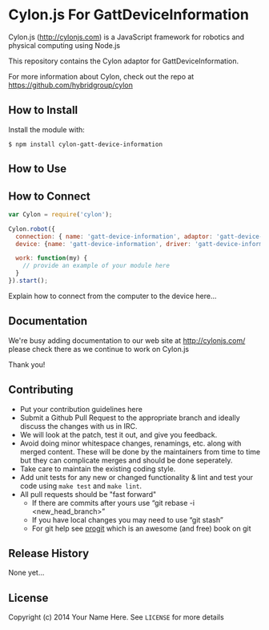 # Cylon.js For GattDeviceInformation

Cylon.js (http://cylonjs.com) is a JavaScript framework for robotics and
physical computing using Node.js

This repository contains the Cylon adaptor for GattDeviceInformation.

For more information about Cylon, check out the repo at
https://github.com/hybridgroup/cylon

## How to Install

Install the module with:

    $ npm install cylon-gatt-device-information

## How to Use

## How to Connect

```javascript
var Cylon = require('cylon');

Cylon.robot({
  connection: { name: 'gatt-device-information', adaptor: 'gatt-device-information' },
  device: {name: 'gatt-device-information', driver: 'gatt-device-information'},

  work: function(my) {
    // provide an example of your module here
  }
}).start();
```

Explain how to connect from the computer to the device here...

## Documentation

We're busy adding documentation to our web site at http://cylonjs.com/ please check there as we continue to work on Cylon.js

Thank you!

## Contributing

* Put your contribution guidelines here
* Submit a Github Pull Request to the appropriate branch and ideally discuss the changes with us in IRC.
* We will look at the patch, test it out, and give you feedback.
* Avoid doing minor whitespace changes, renamings, etc. along with merged content. These will be done by the maintainers from time to time but they can complicate merges and should be done seperately.
* Take care to maintain the existing coding style.
* Add unit tests for any new or changed functionality & lint and test your code using `make test` and `make lint`.
* All pull requests should be "fast forward"
  * If there are commits after yours use “git rebase -i <new_head_branch>”
  * If you have local changes you may need to use “git stash”
  * For git help see [progit](http://git-scm.com/book) which is an awesome (and free) book on git

## Release History

None yet...

## License

Copyright (c) 2014 Your Name Here. See `LICENSE` for more details
